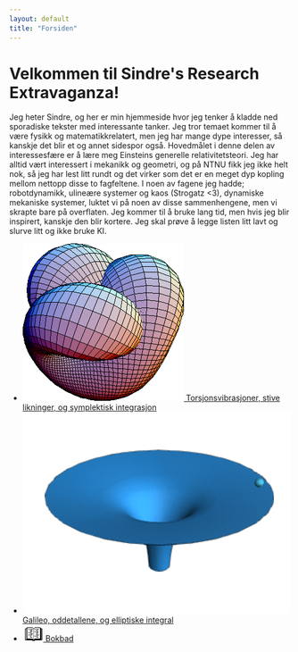 ```yaml
---
layout: default
title: "Forsiden"
---
```


# Velkommen til Sindre's Research Extravaganza!

Jeg heter Sindre, og her er min hjemmeside hvor jeg tenker å kladde ned sporadiske tekster med interessante tanker. Jeg tror temaet kommer til å være fysikk og matematikkrelatert, men jeg har mange dype interesser, så kanskje det blir et og annet sidespor også. Hovedmålet i denne delen av interessesfære er å lære meg Einsteins generelle relativitetsteori. Jeg har alltid vært interessert i mekanikk og geometri, og på NTNU fikk jeg ikke helt nok, så jeg har lest litt rundt og det virker som det er en meget dyp kopling mellom nettopp disse to fagfeltene. I noen av fagene jeg hadde; robotdynamikk, ulineære systemer og kaos (Strogatz <3), dynamiske mekaniske systemer, luktet vi på noen av disse sammenhengene, men vi skrapte bare på overflaten. Jeg kommer til å bruke lang tid, men hvis jeg blir inspirert, kanskje den blir kortere. Jeg skal prøve å legge listen litt lavt og slurve litt og ikke bruke KI.


- [<img src="icons/Riemanifold.png" class="icon" alt="ikon"> Torsjonsvibrasjoner, stive likninger, og symplektisk integrasjon](symplektisk.html)
- [<img src="icons/Gravity_well.gif" class="icon" alt="ikon"> Galileo, oddetallene, og elliptiske integral](galileo.html)
- [<img src="icons/book2.gif" class="icon" alt="ikon"> Bokbad](bokbad.html)
